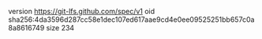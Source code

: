 version https://git-lfs.github.com/spec/v1
oid sha256:4da3596d287cc58e1dec107ed617aae9cd4e0ee09525251bb657c0a8a8616749
size 234
